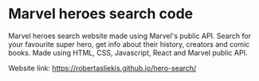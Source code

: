 # Marvel heroes search code

Marvel heroes search website made using Marvel's public API. Search for your favourite super hero, get info about their history, creators and comic books. Made using HTML, CSS, Javascript, React and Marvel public API.

Website link: https://robertasliekis.github.io/hero-search/
